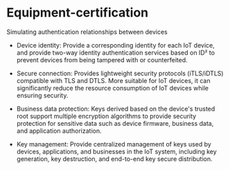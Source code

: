 # Equipment-certification
Simulating authentication relationships between devices
+ Device identity: Provide a corresponding identity for each IoT device, and provide two-way identity authentication services based on ID² to prevent devices from being tampered with or counterfeited.

+ Secure connection: Provides lightweight security protocols (iTLS/iDTLS) compatible with TLS and DTLS. More suitable for IoT devices, it can significantly reduce the resource consumption of IoT devices while ensuring security.

+ Business data protection: Keys derived based on the device's trusted root support multiple encryption algorithms to provide security protection for sensitive data such as device firmware, business data, and application authorization.

+ Key management: Provide centralized management of keys used by devices, applications, and businesses in the IoT system, including key generation, key destruction, and end-to-end key secure distribution.
